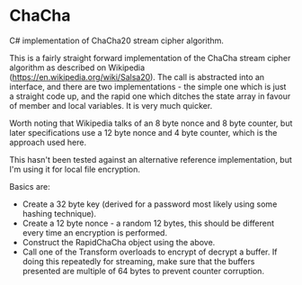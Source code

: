 # ChaCha
C# implementation of ChaCha20 stream cipher algorithm.

This is a fairly straight forward implementation of the ChaCha stream cipher algorithm as described on Wikipedia (https://en.wikipedia.org/wiki/Salsa20). The call is abstracted into an interface, and there are two implementations - the simple one which is just a straight code up, and the rapid one which ditches the state array in favour of member and local variables. It is very much quicker.

Worth noting that Wikipedia talks of an 8 byte nonce and 8 byte counter, but later specifications use a 12 byte nonce and 4 byte counter, which is the approach used here.

This hasn't been tested against an alternative reference implementation, but I'm using it for local file encryption.

Basics are:

* Create a 32 byte key (derived for a password most likely using some hashing technique).
* Create a 12 byte nonce - a random 12 bytes, this should be different every time an encryption is performed.
* Construct the RapidChaCha object using the above.
* Call one of the Transform overloads to encrypt of decrypt a buffer. If doing this repeatedly for streaming, make sure that the buffers presented are multiple of 64 bytes to prevent counter corruption.

